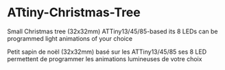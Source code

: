 # ATtiny-Christmas-Tree
Small Christmas tree (32x32mm) ATTiny13/45/85-based 
its 8 LEDs can be programmed light animations of your choice      

Petit sapin de noël (32x32mm) basé sur les ATTiny13/45/85 
ses 8 LED permettent de programmer les animations lumineuses de votre choix
